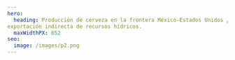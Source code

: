 ```yaml
---
hero:
  heading: Producción de cerveza en la frontera México-Estados Unidos ¿Estrategia de desarrollo sustentable para la región? O
exportación indirecta de recursos hídricos.
  maxWidthPX: 652
seo:
  image: /images/p2.png
---
```

